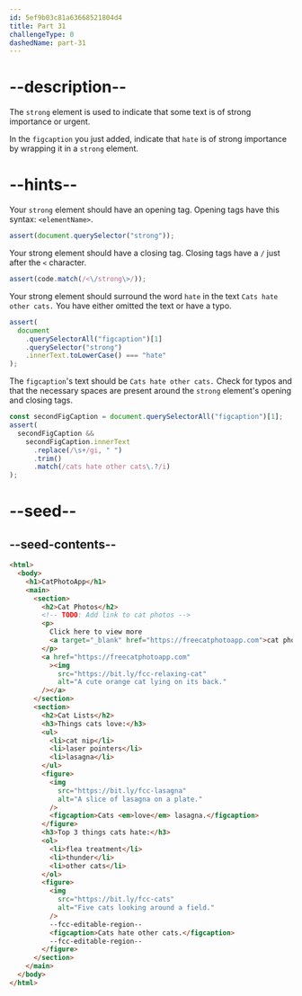 ```yaml
---
id: 5ef9b03c81a63668521804d4
title: Part 31
challengeType: 0
dashedName: part-31
---
```


# --description--

The `strong` element is used to indicate that some text is of strong importance or urgent.

In the `figcaption` you just added, indicate that `hate` is of strong importance by wrapping it in a `strong` element.

# --hints--

Your `strong` element should have an opening tag. Opening tags have this syntax: `<elementName>`.

```js
assert(document.querySelector("strong"));
```

Your strong element should have a closing tag. Closing tags have a `/` just after the `<` character.

```js
assert(code.match(/<\/strong\>/));
```

Your strong element should surround the word `hate` in the text `Cats hate other cats.` You have either omitted the text or have a typo.

```js
assert(
  document
    .querySelectorAll("figcaption")[1]
    .querySelector("strong")
    .innerText.toLowerCase() === "hate"
);
```

The `figcaption`'s text should be `Cats hate other cats.` Check for typos and that the necessary spaces are present around the `strong` element's opening and closing tags.

```js
const secondFigCaption = document.querySelectorAll("figcaption")[1];
assert(
  secondFigCaption &&
    secondFigCaption.innerText
      .replace(/\s+/gi, " ")
      .trim()
      .match(/cats hate other cats\.?/i)
);
```

# --seed--

## --seed-contents--

```html
<html>
  <body>
    <h1>CatPhotoApp</h1>
    <main>
      <section>
        <h2>Cat Photos</h2>
        <!-- TODO: Add link to cat photos -->
        <p>
          Click here to view more
          <a target="_blank" href="https://freecatphotoapp.com">cat photos</a>.
        </p>
        <a href="https://freecatphotoapp.com"
          ><img
            src="https://bit.ly/fcc-relaxing-cat"
            alt="A cute orange cat lying on its back."
        /></a>
      </section>
      <section>
        <h2>Cat Lists</h2>
        <h3>Things cats love:</h3>
        <ul>
          <li>cat nip</li>
          <li>laser pointers</li>
          <li>lasagna</li>
        </ul>
        <figure>
          <img
            src="https://bit.ly/fcc-lasagna"
            alt="A slice of lasagna on a plate."
          />
          <figcaption>Cats <em>love</em> lasagna.</figcaption>
        </figure>
        <h3>Top 3 things cats hate:</h3>
        <ol>
          <li>flea treatment</li>
          <li>thunder</li>
          <li>other cats</li>
        </ol>
        <figure>
          <img
            src="https://bit.ly/fcc-cats"
            alt="Five cats looking around a field."
          />
          --fcc-editable-region--
          <figcaption>Cats hate other cats.</figcaption>
          --fcc-editable-region--
        </figure>
      </section>
    </main>
  </body>
</html>
```
